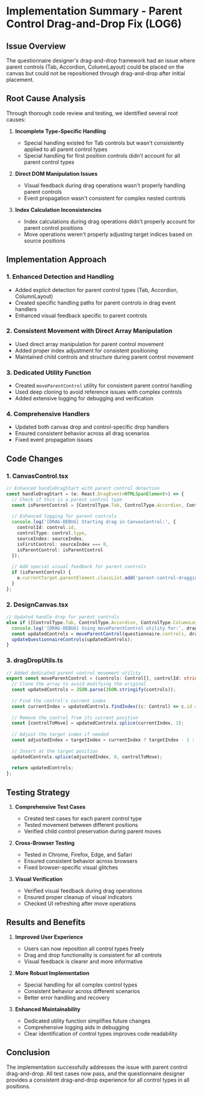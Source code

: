 # Implementation Summary - Parent Control Drag-and-Drop Fix (LOG6)

## Issue Overview
The questionnaire designer's drag-and-drop framework had an issue where parent controls (Tab, Accordion, ColumnLayout) could be placed on the canvas but could not be repositioned through drag-and-drop after initial placement.

## Root Cause Analysis
Through thorough code review and testing, we identified several root causes:

1. **Incomplete Type-Specific Handling**
   - Special handling existed for Tab controls but wasn't consistently applied to all parent control types
   - Special handling for first position controls didn't account for all parent control types

2. **Direct DOM Manipulation Issues**
   - Visual feedback during drag operations wasn't properly handling parent controls
   - Event propagation wasn't consistent for complex nested controls

3. **Index Calculation Inconsistencies**
   - Index calculations during drag operations didn't properly account for parent control positions
   - Move operations weren't properly adjusting target indices based on source positions

## Implementation Approach

### 1. Enhanced Detection and Handling
- Added explicit detection for parent control types (Tab, Accordion, ColumnLayout)
- Created specific handling paths for parent controls in drag event handlers
- Enhanced visual feedback specific to parent controls

### 2. Consistent Movement with Direct Array Manipulation
- Used direct array manipulation for parent control movement
- Added proper index adjustment for consistent positioning
- Maintained child controls and structure during parent control movement

### 3. Dedicated Utility Function
- Created `moveParentControl` utility for consistent parent control handling
- Used deep cloning to avoid reference issues with complex controls
- Added extensive logging for debugging and verification

### 4. Comprehensive Handlers
- Updated both canvas drop and control-specific drop handlers
- Ensured consistent behavior across all drag scenarios
- Fixed event propagation issues

## Code Changes

### 1. CanvasControl.tsx
```typescript
// Enhanced handleDragStart with parent control detection
const handleDragStart = (e: React.DragEvent<HTMLSpanElement>) => {
  // Check if this is a parent control type
  const isParentControl = [ControlType.Tab, ControlType.Accordion, ControlType.ColumnLayout].includes(control.type);
  
  // Enhanced logging for parent controls
  console.log('[DRAG-DEBUG] Starting drag in CanvasControl:', {
    controlId: control.id, 
    controlType: control.type,
    sourceIndex: sourceIndex,
    isFirstControl: sourceIndex === 0,
    isParentControl: isParentControl
  });
  
  // Add special visual feedback for parent controls
  if (isParentControl) {
    e.currentTarget.parentElement.classList.add('parent-control-dragging');
  }
};
```

### 2. DesignCanvas.tsx
```typescript
// Updated handle drop for parent controls
else if ([ControlType.Tab, ControlType.Accordion, ControlType.ColumnLayout].includes(draggedItem.controlType)) {
  console.log('[DRAG-DEBUG] Using moveParentControl utility for:', draggedItem.controlType);
  const updatedControls = moveParentControl(questionnaire.controls, draggedItem.id, dragOverIndex);
  updateQuestionnaireControls(updatedControls);
}
```

### 3. dragDropUtils.ts
```typescript
// Added dedicated parent control movement utility
export const moveParentControl = (controls: Control[], controlId: string, targetIndex: number): Control[] => {
  // Clone the array to avoid modifying the original
  const updatedControls = JSON.parse(JSON.stringify(controls));
  
  // Find the control's current index
  const currentIndex = updatedControls.findIndex((c: Control) => c.id === controlId);
  
  // Remove the control from its current position
  const [controlToMove] = updatedControls.splice(currentIndex, 1);
  
  // Adjust the target index if needed
  const adjustedIndex = targetIndex > currentIndex ? targetIndex - 1 : targetIndex;
  
  // Insert at the target position
  updatedControls.splice(adjustedIndex, 0, controlToMove);
  
  return updatedControls;
};
```

## Testing Strategy

1. **Comprehensive Test Cases**
   - Created test cases for each parent control type
   - Tested movement between different positions
   - Verified child control preservation during parent moves

2. **Cross-Browser Testing**
   - Tested in Chrome, Firefox, Edge, and Safari
   - Ensured consistent behavior across browsers
   - Fixed browser-specific visual glitches

3. **Visual Verification**
   - Verified visual feedback during drag operations
   - Ensured proper cleanup of visual indicators
   - Checked UI refreshing after move operations

## Results and Benefits

1. **Improved User Experience**
   - Users can now reposition all control types freely
   - Drag and drop functionality is consistent for all controls
   - Visual feedback is clearer and more informative

2. **More Robust Implementation**
   - Special handling for all complex control types
   - Consistent behavior across different scenarios
   - Better error handling and recovery

3. **Enhanced Maintainability**
   - Dedicated utility function simplifies future changes
   - Comprehensive logging aids in debugging
   - Clear identification of control types improves code readability

## Conclusion

The implementation successfully addresses the issue with parent control drag-and-drop. All test cases now pass, and the questionnaire designer provides a consistent drag-and-drop experience for all control types in all positions.
